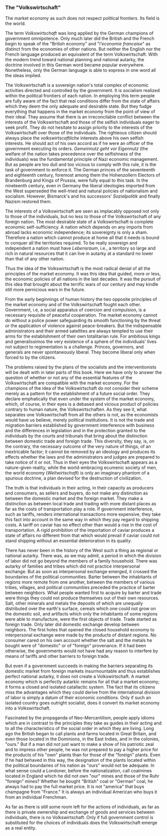 ### The "Volkswirtschaft"

The market economy as such does not respect political frontiers. Its field is the world.

The term *Volkswirtschaft* was long applied by the German champions of government omnipotence. Only much later did the British and the French begin to speak of the "British economy" and "*l'economie francaise*" as distinct from the economies of other nations. But neither the English nor the French language produced an equivalent of the term Volkswirtschaft. With the modern trend toward national planning and national autarky, the doctrine involved in this German word became popular everywhere. Nonetheless, only the German language is able to express in one word all the ideas implied.

The Volkswirtschaft is a sovereign nation's total complex of economic activities directed and controlled by the government. It is socialism realized within the political frontiers of each nation. In employing this term people are fully aware of the fact that real conditions differ from the state of affairs which they deem the only adequate and desirable state. But they fudge everything that happens in the market economy from the point of view of their ideal. They assume that there is an irreconcilable conflict between the interests of the Volkswirtschaft and those of the selfish individuals eager to seek profit. They do not hesitate to assign priority to the interests of the Volkswirtschaft over those of the individuals. The righteous citizen should always place the *volkswirtscaftliche* interests above his own selfish interests. He should act of his own accord as if he were an officer of the government executing its orders. *Gemeinnutz geht vor Eigennutz* (the welfare of the nation takes precedence over the selfishness of the individuals) was the fundamental principle of Nazi economic management. But as people are too dull and too vicious to comply with this rule, it is the task of government to enforce it. The German princes of the seventeenth and eighteenth century, foremost among them the Hohenzollern Electors of Brandenburg and Kings of Prussia, were fully equal to this task. In the nineteenth century, even in Germany the liberal ideologies imported from the West superseded the well-tried and natural policies of nationalism and socialism. However, Bismarck's and his successors' *Sozialpolitik* and finally Nazism restored them.

The interests of a Volkswirtschaft are seen as implacably opposed not only to those of the individuals, but no less to those of the Volkswirtschaft of any foreign nation. The most desirable state of a Volkswirtschaft is complete economic self-sufficiency. A nation which depends on any imports from abroad lacks economic independence; its sovereignty is only a sham. Therefore a nation which cannot produce at home all that it needs is bound to conquer all the territories required. To be really sovereign and independent a nation must have *Lebensraum*, i.e., a territory so large and rich in natural resources that it can live in autarky at a standard no lower than that of any other nation.

Thus the idea of the Volkswirtschaft is the most radical denial of all the principles of the market economy. It was this idea that guided, more or less, the economic policies of all nations in the last decades. It was the pursuit of this idea that brought about the terrific wars of our century and may kindle still more pernicious wars in the future.

From the early beginnings of human history the two opposite principles of the market economy and of the Volkswirtschaft fought each other. Government, i.e, a social apparatus of coercion and compulsion, is a necessary requisite of peaceful cooperation. The market economy cannot do without a police power safeguarding its smooth functioning by the threat or the application of violence against peace-breakers. But the indispensable administrators and their armed satellites are always tempted to use their arms for the establishment of their own totalitarian rule. For ambitious kings and generalissimos the very existence of a sphere of the individuals' lives not subject to regimentation is a challenge. Princes, governors, and generals are never spontaneously liberal. They become liberal only when forced to by the citizens.

The problems raised by the plans of the socialists and the interventionists will be dealt with in later parts of this book. Here we have only to answer the question of whether or not any of the essential features of the Volkswirtschaft are compatible with the market economy. For the champions of the idea of the Volkswirtschaft do not consider their scheme merely as a pattern for the establishment of a future social order. They declare emphatically that even under the system of the market economy, which, of course, in their eyes is a debased and vicious product of policies contrary to human nature, the Volkswirtschaften. As they see it, what separates one Volkswirtschaft from all the others is not, as the economists would have us believe, merely political institutions. It is not the trade and migration barriers established by government interference with business and the differences in legislation and in the protection granted to the individuals by the courts and tribunals that bring about the distinction between domestic trade and foreign trade. This diversity, they say, is, on the contrary, the necessary outcome of the very nature of things, of an inextricable factor; it cannot be removed by an ideology and produces its effects whether the laws and the administrators and judges are prepared to take notice of it or not. Thus in their eyes the Volkswirtschaft appears as a nature-given reality, while the world-embracing ecumenic society of men, the world economy (*Weltwirtschaft*) is only an imaginary phantom of a spurious doctrine, a plan devised for the destruction of civilization.

The truth is that individuals in their acting, in their capacity as producers and consumers, as sellers and buyers, do not make any distinction as between the domestic market and the foreign market. They make a distinction as between local trade and trading with more distant places as far as the costs of transportation play a role. If government interference, such as tariffs, renders international transactions more expensive, they take this fact into account in the same way in which they pay regard to shipping costs. A tariff on caviar has no effect other than would a rise in the cost of transportation. A rigid prohibition of the importation of caviar produces a state of affairs no different from that which would prevail if caviar could not stand shipping without an essential deterioration in its quality.

There has never been in the history of the West such a thing as regional or national autarky. There was, as we may admit, a period in which the division of labor did not go beyond the members of a family household. There was autarky of families and tribes which did not practice interpersonal exchange. But as soon as interpersonal exchange emerged, it crossed the boundaries of the political communities. Barter between the inhabitants of regions more remote from one another, between the members of various tribes, villages, and political communities preceded the practice of barter between neighbors. What people wanted first to acquire by barter and trade were things they could not produce themselves out of their own resources. Salt, other minerals and metals the deposits of which are unequally distributed over the earth's surface, cereals which one could not grow on the domestic soil, and artifacts which only the inhabitants of some regions were able to manufacture, were the first objects of trade. Trade started as foreign trade. Only later did domestic exchange develop between neighbors. The first holes that opened the closed household economy to interpersonal exchange were made by the products of distant regions. No consumer cared on his own account whether the salt and the metals he bought were of "domestic" or of "foreign" provenance. If it had been otherwise, the governments would not have had any reason to interfere by means of tariffs and other barriers to foreign trade.

But even if a government succeeds in making the barriers separating its domestic market from foreign markets insurmountable and thus establishes perfect national autarky, it does not create a Volkswirtschaft. A market economy which is perfectly autarkic remains for all that a market economy; it forms a closed and isolated catallactic system. The fact that its citizens miss the advantages which they could derive from the international division of labor is simply a datum of their economic conditions. Only if such an isolated country goes outright socialist, does it convert its market economy into a Volkswirtschaft.

Fascinated by the propaganda of Neo-Mercantilism, people apply idioms which are in contrast to the principles they take as guides in their acting and to all the characteristics of the social order in which they are living. Long ago the British began to call plants and farms located in Great Britain, and even those located in the Dominions, in the East Indies, and in the colonies, "ours." But if a man did not just want to make a show of his patriotic zeal and to impress other people, he was not prepared to pay a higher price for the products of his "own" plants than for those of the "foreign" plants. Even if he had behaved in this way, the designation of the plants located within the political boundaries of his nation as "ours" would not be adequate. In what sense could a Londoner, before the nationalization, call coalmines located in England which he did not own "our" mines and those of the Ruhr "foreign" mines? Whether he bought "British" coal or "German" coal, he always had to pay the full market price. It is not "america" that buys champagne from "France." It is always an individual American who buys it from an individual Frenchman.

As far as there is still some room left for the actions of individuals, as far as there is private ownership and exchange of goods and services between individuals, there is no Volkswirtschaft. Only if full government control is substituted for the choices of individuals does the Volkswirtschaft emerge as a real entity.